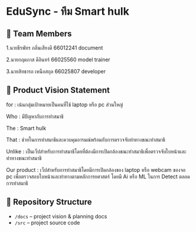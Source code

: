 
# EduSync - ทีม Smart hulk

## 👥 Team Members
1.นายธีรพัทร กลิ่นเสียงดี 66012241 document

2.นายกฤตภาส ดีอินทร์ 66025560 model trainer

3.นายสิทธารถ เหนือสกุล 66025807 developer

## 🎯 Product Vision Statement
for : เน้นกลุ่มเป้าหมายเป็นคนที่ใช้ laptop หรือ pc ส่วนใหญ่

Who : มีปัญหากับการทำสมาธิ

The : Smart hulk

That : ช่วยในการทำสมาธิและควบคุมอารมณ์พร้อมกับการตรวจจับท่าทางขณะทำสมาธิ

Unlike : เป็นเว็ปสำหรับการทำสมาธิโดยที่ต้องมีการเปิดกล้องขณะทำสมาธิเพื่อตรวจจับใบหน้าและท่าทางขณะทำสมาธิ

Our product : เว็ปสำหรับการทำสมาธิโดยมีการเปิดกล้องของ laptop หรือ webcam ของจอ pc เพื่อตรวจสอบใบหน้าและท่าทางตามหลักการยศาสตร์ โดยมี Ai หรือ ML ในการ Detect ตลอดการทำสมาธิ 

## 🔗 Repository Structure
- `/docs` – project vision & planning docs
- `/src` – project source code

